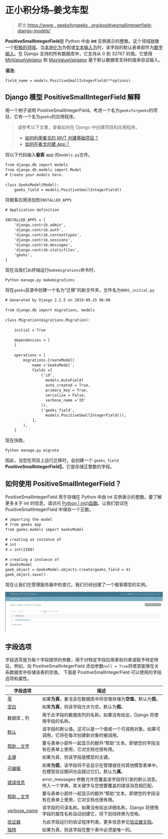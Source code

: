 # 正小积分场–姜戈车型

> 原文:[https://www . geeksforgeeks . org/positivesmallintegerfield-django-models/](https://www.geeksforgeeks.org/positivesmallintegerfield-django-models/)

**PositiveSmallIntegerField**是 Python 中由 **int** 实例表示的整数。这个领域就像一个[积极的领域](https://geeksforgeeks.org/positiveintegerfield-django-models/)。当[本地化为](https://docs.djangoproject.com/en/2.2/ref/forms/fields/#django.forms.Field.localize)为假或[文本输入为](https://docs.djangoproject.com/en/2.2/ref/forms/widgets/#django.forms.TextInput)时，该字段的默认表单部件为[数字输入](https://docs.djangoproject.com/en/2.2/ref/forms/widgets/#django.forms.NumberInput)。在 Django 支持的所有数据库中，它支持从 0 到 32767 的值。它使用 [MinValueValidator](https://docs.djangoproject.com/en/2.2/ref/validators/#django.core.validators.MinValueValidator) 和 [MaxValueValidator](https://docs.djangoproject.com/en/2.2/ref/validators/#django.core.validators.MaxValueValidator) 基于默认数据库支持的值来验证输入。

**语法:**

```
field_name = models.PositiveSmallIntegerField(**options)
```

## Django 模型 PositiveSmallIntegerField 解释

用一个例子说明 PositiveSmallIntegerField。考虑一个名为`geeksforgeeks`的项目，它有一个名为`geeks`的应用程序。

> 请参考以下文章，查看如何在 Django 中创建项目和应用程序。
> 
> *   [如何利用姜戈的 MVT 创建基础项目？](https://www.geeksforgeeks.org/how-to-create-a-basic-project-using-mvt-in-django/)
> *   [如何在姜戈创建 App？](https://www.geeksforgeeks.org/how-to-create-an-app-in-django/)

将以下代码输入**极客** app 的`models.py`文件。

```
from django.db import models
from django.db.models import Model
# Create your models here.

class GeeksModel(Model):
    geeks_field = models.PositiveSmallIntegerField()
```

将极客应用添加到`INSTALLED_APPS`

```
# Application definition

INSTALLED_APPS = [
    'django.contrib.admin',
    'django.contrib.auth',
    'django.contrib.contenttypes',
    'django.contrib.sessions',
    'django.contrib.messages',
    'django.contrib.staticfiles',
    'geeks',
]
```

现在当我们从终端运行`makemigrations`命令时，

```
Python manage.py makemigrations
```

将在`geeks`目录中创建一个名为“迁移”的新文件夹，文件名为`0001_initial.py`

```
# Generated by Django 2.2.5 on 2019-09-25 06:00

from django.db import migrations, models

class Migration(migrations.Migration):

    initial = True

    dependencies = [
    ]

    operations = [
        migrations.CreateModel(
            name ='GeeksModel',
            fields =[
                ('id', 
                  models.AutoField(
                  auto_created = True,
                  primary_key = True,
                  serialize = False, 
                  verbose_name ='ID'
                )),
                ('geeks_field', 
                  models.PositiveSmallIntegerField()),
            ],
        ),
    ]
```

现在快跑，

```
Python manage.py migrate
```

因此，当您在项目上运行迁移时，会创建一个 `geeks_field` **PositiveSmallIntegerField】**。它是存储正整数的字段。

## 如何使用 PositiveSmallIntegerField？

PositiveSmallIntegerField 用于存储在 Python 中由 int 实例表示的整数。要了解更多关于 int 的信息，请访问 [Python | int()函数](https://www.geeksforgeeks.org/python-int-function/)。让我们尝试在 PositiveSmallIntegerField 中保存一个正数。

```
# importing the model
# from geeks app
from geeks.models import GeeksModel

# creating an instance of
# int
d = int(2189)

# creating a instance of 
# GeeksModel
geek_object = GeeksModel.objects.create(geeks_field = d)
geek_object.save()
```

现在让我们在管理服务器中检查它。我们已经创建了一个极客模型的实例。

![PositiveSmallIntegerField django models](img/79baad904a3f793b5e07a71b1ecb1926.png)

## 字段选项

字段选项是为每个字段提供的参数，用于对特定字段应用某些约束或赋予特定特征。例如，向 PositiveSmallIntegerField 添加参数`null = True`将使其能够在关系数据库中存储该表的空值。
下面是 PositiveSmallIntegerField 可以使用的字段选项和属性。

| 字段选项 | 描述 |
| --- | --- |
| [零](https://www.geeksforgeeks.org/nulltrue-django-built-in-field-validation/) | 如果**为真**，姜戈会在数据库中将空值存储为**空值**。默认为**假**。 |
| [空白](https://www.geeksforgeeks.org/blanktrue-django-built-in-field-validation/) | 如果**为真**，则该字段允许为空。默认为**假**。 |
| 数据库 _ 列 | 用于此字段的数据库列的名称。如果没有给出，Django 将使用字段的名称。 |
| [默认](https://www.geeksforgeeks.org/default-django-built-in-field-validation/) | 该字段的默认值。这可以是一个值或一个可调用对象。如果可调用，它将在每次创建新对象时被调用。 |
| [帮助 _ 文字](https://www.geeksforgeeks.org/help_text-django-built-in-field-validation/) | 要与表单小部件一起显示的额外“帮助”文本。即使您的字段没有在表单上使用，它对文档也很有用。 |
| [主键](https://www.geeksforgeeks.org/primary_key-django-built-in-field-validation/) | 如果为真，则该字段是模型的主键。 |
| [可编辑](https://www.geeksforgeeks.org/editablefalse-django-built-in-field-validation/) | 如果**为假**，该字段将不会显示在管理或任何其他模型表单中。在模型验证期间也会跳过它们。默认为**真**。 |
| [错误信息](https://www.geeksforgeeks.org/error_messages-django-built-in-field-validation/) | error_messages 参数允许您覆盖该字段将引发的默认消息。传入一个字典，其关键字与您想要覆盖的错误消息相匹配。 |
| [帮助 _ 文字](https://www.geeksforgeeks.org/help_text-django-built-in-field-validation/) | 要与表单小部件一起显示的额外“帮助”文本。即使您的字段没有在表单上使用，它对文档也很有用。 |
| [verbose_name](https://www.geeksforgeeks.org/verbose_name-django-built-in-field-validation/) | 该字段的可读名称。如果没有给出详细名称，Django 将使用字段的属性名称自动创建它，将下划线转换为空格。 |
| [验证器](https://www.geeksforgeeks.org/custom-field-validations-in-django-models/) | 为此字段运行的验证程序列表。更多信息参见[验证器文档](https://docs.djangoproject.com/en/2.2/ref/validators/)。 |
| [独特](https://www.geeksforgeeks.org/uniquetrue-django-built-in-field-validation/) | 如果为真，则该字段在整个表中必须是唯一的。 |